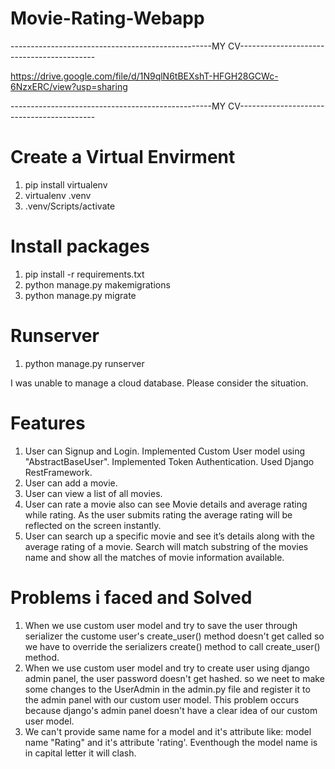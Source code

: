 # Movie-Rating-Webapp

--------------------------------------------------MY CV------------------------------------------

https://drive.google.com/file/d/1N9qlN6tBEXshT-HFGH28GCWc-6NzxERC/view?usp=sharing

--------------------------------------------------MY CV------------------------------------------

# Create a Virtual Envirment

1. pip install virtualenv
2. virtualenv .venv
3. .venv/Scripts/activate

# Install packages

1. pip install -r requirements.txt
2. python manage.py makemigrations
3. python manage.py migrate

# Runserver

1. python manage.py runserver

I was unable to manage a cloud database. Please consider the situation.

# Features

1. User can Signup and Login. Implemented Custom User model using "AbstractBaseUser". Implemented Token Authentication. Used Django RestFramework.
2. User can add a movie.
3. User can view a list of all movies.
4. User can rate a movie also can see Movie details and average rating while rating. As the user submits rating the average rating will be reflected on the screen instantly.
5. User can search up a specific movie and see it’s details along with the average rating of a movie. Search will match substring of the movies name and show all the matches of movie information available.

# Problems i faced and Solved

1. When we use custom user model and try to save the user through serializer the custome user's create_user() method doesn't get called so we have to override the serializers create() method to call create_user() method.
2. When we use custom user model and try to create user using django admin panel, the user password doesn't get hashed. so we neet to make some changes to the UserAdmin in the admin.py file and register it to the admin panel with our custom user model. This problem occurs because django's admin panel doesn't have a clear idea of our custom user model.
3. We can't provide same name for a model and it's attribute like: model name "Rating" and it's attribute 'rating'. Eventhough the model name is in capital letter it will clash.
